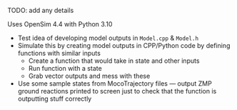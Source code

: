 TODO: add any details

Uses OpenSim 4.4 with Python 3.10

- Test idea of developing model outputs in `Model.cpp` & `Model.h`
- Simulate this by creating model outputs in CPP/Python code by defining functions with similar inputs
  - Create a function that would take in state and other inputs
  - Run function with a state
  - Grab vector outputs and mess with these
- Use some sample states from MocoTrajectory files — output ZMP ground reactions printed to screen just to check that the function is outputting stuff correctly